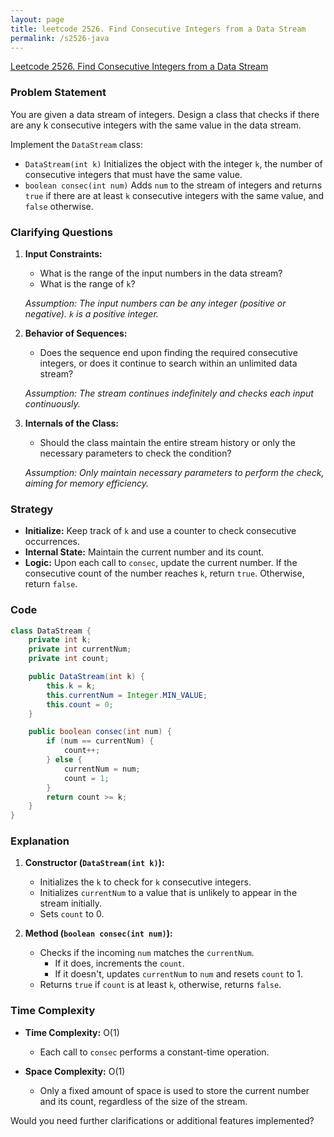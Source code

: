 ```yaml
---
layout: page
title: leetcode 2526. Find Consecutive Integers from a Data Stream
permalink: /s2526-java
---
```

[Leetcode 2526. Find Consecutive Integers from a Data Stream](https://algoadvance.github.io/algoadvance/l2526)
### Problem Statement

You are given a data stream of integers. Design a class that checks if there are any k consecutive integers with the same value in the data stream.

Implement the `DataStream` class:

- `DataStream(int k)` Initializes the object with the integer `k`, the number of consecutive integers that must have the same value.
- `boolean consec(int num)` Adds `num` to the stream of integers and returns `true` if there are at least `k` consecutive integers with the same value, and `false` otherwise.

### Clarifying Questions

1. **Input Constraints:**
   - What is the range of the input numbers in the data stream?
   - What is the range of `k`?
   
   *Assumption: The input numbers can be any integer (positive or negative). `k` is a positive integer.*

2. **Behavior of Sequences:**
   - Does the sequence end upon finding the required consecutive integers, or does it continue to search within an unlimited data stream?
   
   *Assumption: The stream continues indefinitely and checks each input continuously.*

3. **Internals of the Class:**
   - Should the class maintain the entire stream history or only the necessary parameters to check the condition?
   
   *Assumption: Only maintain necessary parameters to perform the check, aiming for memory efficiency.*

### Strategy

- **Initialize:** Keep track of `k` and use a counter to check consecutive occurrences.
- **Internal State:** Maintain the current number and its count.
- **Logic:** Upon each call to `consec`, update the current number. If the consecutive count of the number reaches `k`, return `true`. Otherwise, return `false`.

### Code

```java
class DataStream {
    private int k;
    private int currentNum;
    private int count;

    public DataStream(int k) {
        this.k = k;
        this.currentNum = Integer.MIN_VALUE;
        this.count = 0;
    }

    public boolean consec(int num) {
        if (num == currentNum) {
            count++;
        } else {
            currentNum = num;
            count = 1;
        }
        return count >= k;
    }
}
```

### Explanation

1. **Constructor (`DataStream(int k)`):**
   - Initializes the `k` to check for `k` consecutive integers.
   - Initializes `currentNum` to a value that is unlikely to appear in the stream initially.
   - Sets `count` to 0.

2. **Method (`boolean consec(int num)`):**
   - Checks if the incoming `num` matches the `currentNum`.
     - If it does, increments the `count`.
     - If it doesn't, updates `currentNum` to `num` and resets `count` to 1.
   - Returns `true` if `count` is at least `k`, otherwise, returns `false`.

### Time Complexity

- **Time Complexity:** O(1)
  - Each call to `consec` performs a constant-time operation.
  
- **Space Complexity:** O(1)
  - Only a fixed amount of space is used to store the current number and its count, regardless of the size of the stream.

Would you need further clarifications or additional features implemented?